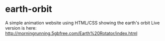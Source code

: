 # earth-orbit
A simple animation website using HTML/CSS showing the earth's orbit
Live version is here: http://morningrunning.5gbfree.com/Earth%20Rotator/index.html
